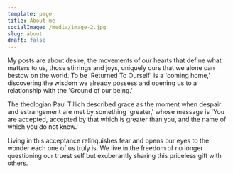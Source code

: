 ```yaml
---
template: page
title: About me
socialImage: /media/image-2.jpg
slug: about
draft: false
---
```

My posts are about desire, the movements of our hearts that define what matters to us, those stirrings and joys, uniquely ours that we alone can bestow on the world. To be 'Returned To Ourself' is a 'coming home,' discovering the wisdom we already possess and opening us to a relationship with the 'Ground of our being.'

The theologian Paul Tillich described grace as the moment when despair and estrangement are met by something 'greater,' whose message is 'You are accepted, accepted by that which is greater than you, and the name of which you do not know.'

Living in this acceptance relinquishes fear and opens our eyes to the wonder each one of us truly is. We live in the freedom of no longer questioning our truest self but exuberantly sharing this priceless gift with others.